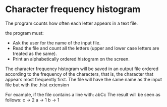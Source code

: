 # Character frequency histogram

The program counts how often each letter appears in a text file.

the program must:

- Ask the user for the name of the input file.
- Read the file and count all the letters (upper and lower case letters are treated as the same).
- Print an alphabetically ordered histogram on the screen.

The character frequency histogram will be saved in an output file ordered according to the frequency of the characters, that is, the character that appears most frequently first.
The file will have the same name as the input file but with the .hist extension

For example, if the file contains a line with: abCc
The result will be seen as follows:
c -> 2
a -> 1
b -> 1
